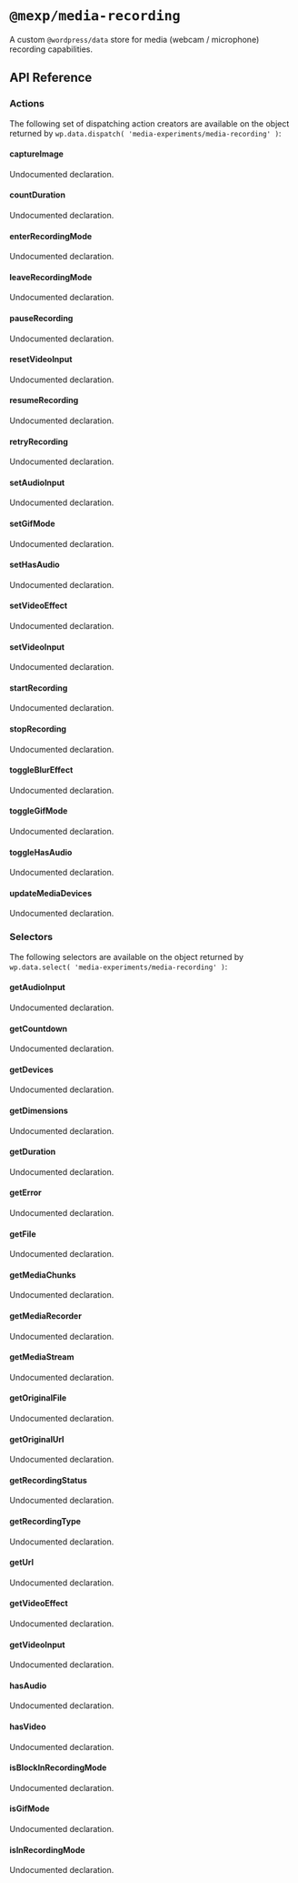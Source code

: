 # `@mexp/media-recording`

A custom `@wordpress/data` store for media (webcam / microphone) recording capabilities.

## API Reference

### Actions

The following set of dispatching action creators are available on the object returned by `wp.data.dispatch( 'media-experiments/media-recording' )`:

<!-- START TOKEN(Autogenerated actions|src/store/actions.ts) -->

#### captureImage

Undocumented declaration.

#### countDuration

Undocumented declaration.

#### enterRecordingMode

Undocumented declaration.

#### leaveRecordingMode

Undocumented declaration.

#### pauseRecording

Undocumented declaration.

#### resetVideoInput

Undocumented declaration.

#### resumeRecording

Undocumented declaration.

#### retryRecording

Undocumented declaration.

#### setAudioInput

Undocumented declaration.

#### setGifMode

Undocumented declaration.

#### setHasAudio

Undocumented declaration.

#### setVideoEffect

Undocumented declaration.

#### setVideoInput

Undocumented declaration.

#### startRecording

Undocumented declaration.

#### stopRecording

Undocumented declaration.

#### toggleBlurEffect

Undocumented declaration.

#### toggleGifMode

Undocumented declaration.

#### toggleHasAudio

Undocumented declaration.

#### updateMediaDevices

Undocumented declaration.


<!-- END TOKEN(Autogenerated actions|src/store/actions.ts) -->

### Selectors

The following selectors are available on the object returned by `wp.data.select( 'media-experiments/media-recording' )`:

<!-- START TOKEN(Autogenerated selectors|src/store/selectors.ts) -->

#### getAudioInput

Undocumented declaration.

#### getCountdown

Undocumented declaration.

#### getDevices

Undocumented declaration.

#### getDimensions

Undocumented declaration.

#### getDuration

Undocumented declaration.

#### getError

Undocumented declaration.

#### getFile

Undocumented declaration.

#### getMediaChunks

Undocumented declaration.

#### getMediaRecorder

Undocumented declaration.

#### getMediaStream

Undocumented declaration.

#### getOriginalFile

Undocumented declaration.

#### getOriginalUrl

Undocumented declaration.

#### getRecordingStatus

Undocumented declaration.

#### getRecordingType

Undocumented declaration.

#### getUrl

Undocumented declaration.

#### getVideoEffect

Undocumented declaration.

#### getVideoInput

Undocumented declaration.

#### hasAudio

Undocumented declaration.

#### hasVideo

Undocumented declaration.

#### isBlockInRecordingMode

Undocumented declaration.

#### isGifMode

Undocumented declaration.

#### isInRecordingMode

Undocumented declaration.

<!-- END TOKEN(Autogenerated selectors|src/store/selectors.ts) -->
